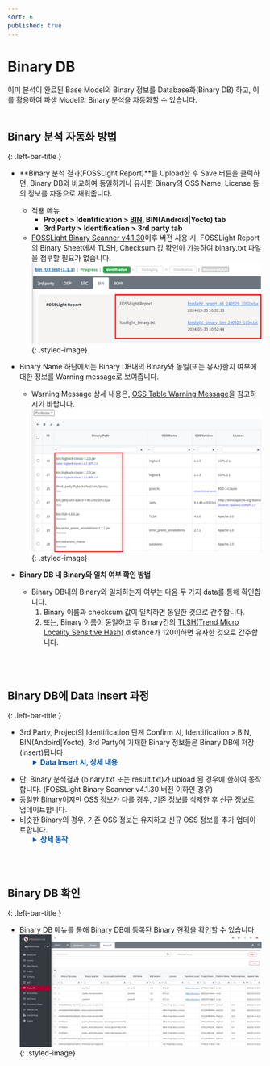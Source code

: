 ```yaml
---
sort: 6
published: true
---
```

# Binary DB
이미 분석이 완료된 Base Model의 Binary 정보를 Database화(Binary DB) 하고, 이를 활용하여 파생 Model의 Binary 분석을 자동화할 수 있습니다.
<br><br>

## Binary 분석 자동화 방법
{: .left-bar-title }  
- **Binary 분석 결과(FOSSLight Report)**를 Upload한 후 Save 버튼을 클릭하면, Binary DB와 비교하여 동일하거나 유사한 Binary의 OSS Name, License 등의 정보를 자동으로 채워줍니다.  
    - 적용 메뉴 
        - **Project > Identification > [BIN](https://fosslight.org/hub-guide/tutorial/1_project/2_Identification/4_BIN_Tab.html), BIN(Android\|Yocto) tab** 
        - **3rd Party > Identification > 3rd party tab**
    - [FOSSLight Binary Scanner v4.1.30](https://github.com/fosslight/fosslight_binary_scanner/)이후 버전 사용 시, FOSSLight Report의 Binary Sheet에서 TLSH, Checksum 값 확인이 가능하여 binary.txt 파일을 첨부할 필요가 없습니다.    
 ![binarytxt](images/11_upload_binary_txt.PNG){: .styled-image}<br>  

- Binary Name 하단에서는 Binary DB내의 Binary와 동일(또는 유사)한지 여부에 대한 정보를 Warning message로 보여줍니다.    
    - Warning Message 상세 내용은, [OSS Table Warning Message](https://fosslight.org/hub-guide/tips/1_common/5_warning_message/#bin-binandroid-tab)을 참고하시기 바랍니다.
![binaryafterupload](images/11_after_upload.PNG){: .styled-image}<br> 
  

- **Binary DB 내 Binary와 일치 여부 확인 방법**
    - Binary DB내의 Binary와 일치하는지 여부는 다음 두 가지 data를 통해 확인합니다.  
        1. Binary 이름과 checksum 값이 일치하면 동일한 것으로 간주합니다.   
        2. 또는, Binary 이름이 동일하고 두 Binary간의 [TLSH(Trend Micro Locality Sensitive Hash)](https://github.com/trendmicro/tlsh) distance가 120이하면 유사한 것으로 간주합니다.   
<br><br><br>

##  Binary DB에 Data Insert 과정
{: .left-bar-title } 
- 3rd Party, Project의 Identification 단계 Confirm 시, Identification > BIN, BIN(Andoird\|Yocto), 3rd Party에 기재한 Binary 정보들은 Binary DB에 저장(insert)됩니다.  
<div style="margin-left: 50px; margin-top: -15px;">
  <details style="margin-top: 0px;">
    <summary style="font-weight: bold; color: #0056b3;">Data Insert 시, 상세 내용</summary>
    <ul style="margin-top: 8px;">
      <li><strong>OSS Name</strong>이 공백인 경우, 하이픈 "-" 으로 등록됩니다.</li>
      <li><strong>TLSH</strong> 값이 공백인 경우, 0으로 등록됩니다.</li>
      <li><strong>Binary Name</strong>에 <strong>Path</strong> 정보가 포함되어 있는 경우, <strong>Path</strong> 정보는 무시하고 파일명만 <strong>Binary Name</strong>으로 등록됩니다.</li>
    </ul>
  </details>
</div>

- 단, Binary 분석결과 (binary.txt 또는 result.txt)가 upload 된 경우에 한하여 동작합니다. (FOSSLight Binary Scanner v4.1.30 버전 이하인 경우) 
- 동일한 Binary이지만 OSS 정보가 다를 경우, 기존 정보를 삭제한 후 신규 정보로 업데이트합니다.  
- 비슷한 Binary의 경우, 기존 OSS 정보는 유지하고 신규 OSS 정보를 추가 업데이트합니다.  
<div style="margin-left: 50px; margin-top: -15px;">
    <details style="margin-top: 0px;">
    <summary style="font-weight: bold; color: #0056b3;">상세 동작</summary>
    <table border="1" cellspacing="0" cellpadding="0" style="border-collapse: collapse; width: 100%; font-family: Arial, sans-serif;">
        <thead>
        <tr style="background-color: #f2f2f2;">
            <th style="padding: 10px;">No</th>
            <th style="padding: 10px;">Case</th>
            <th style="padding: 10px; width: 25%;">동작</th>
            <th style="padding: 10px;">Description</th>
        </tr>
        </thead>
        <tbody>
        <!-- No 1 -->
        <tr>
            <td style="padding: 10px; vertical-align: top; background-color: white;">1</td>
            <td style="padding: 10px; vertical-align: top; background-color: white;"><strong>Binary DB</strong>에 <strong>Binary Name</strong>이 같은 <strong>Binary</strong>가 존재하지 않는 경우</td>
            <td style="padding: 10px; background-color: white;">신규 <strong>Binary</strong>로 저장</td>
            <td style="padding: 10px; background-color: white;">신규 <strong>Binary</strong>로 저장합니다.</td>
        </tr>
        <!-- No 2 -->
        <tr>
            <td rowspan="2" style="padding: 10px; vertical-align: top; background-color: white;">2</td>
            <td rowspan="2" style="padding: 10px; vertical-align: top; background-color: white;"><strong>Binary DB</strong>에 <strong>Binary Name</strong>이 같고 <strong>checksum</strong>이 동일한 <strong>Binary</strong>가 존재하는 경우</td>
            <td style="padding: 10px; background-color: white;">최신 <strong>Binary</strong> 정보로 업데이트</td>
            <td style="padding: 10px; background-color: white;"><strong>Binary DB</strong> 내 기존 <strong>Binary</strong> 정보를 삭제하고 최신 <strong>Binary</strong> 정보로 저장하여 업데이트합니다.</td>
        </tr>
        <tr>
            <td style="padding: 10px; background-color: white;">단, 하나의 <strong>Binary</strong>에 여러 <strong>OSS</strong>가 사용된 경우</td>
            <td style="padding: 10px; background-color: white;">하나의 <strong>Project</strong> 내에 동일한 <strong>Binary</strong>에 여러 <strong>OSS</strong>가 사용된 경우, <strong>OSS</strong> 정보를 모두 저장합니다.</td>
        </tr>
        <!-- No 3 -->
        <tr>
            <td rowspan="2" style="padding: 10px; vertical-align: top; background-color: white;">3</td>
            <td rowspan="2" style="padding: 10px; vertical-align: top; background-color: white;"><strong>Binary DB</strong>에 <strong>Binary Name</strong>이 같지만 <strong>checksum</strong>이 동일한 <strong>Binary</strong>가 존재하지 않는 경우</td>
            <td style="padding: 10px; background-color: white;">
            <strong>TLSH distance</strong> &lt;= 120인 경우,<br>
            <strong>OSS</strong> 정보에 따라 다르게 동작
            </td>
            <td style="padding: 10px; background-color: white;">
            <ol style="margin: 0; padding-left: 18px;">
                <li><strong>OSS Name</strong>과 <strong>OSS Version</strong>이 같은 경우<br>
                ∘ 신규 <strong>Binary</strong>로 저장합니다. 기존 <strong>Binary</strong> 정보는 <strong>checksum</strong>이 같을 때만 활용될 수 있으므로 <strong>TLSH distance</strong> 값을 0으로 변경합니다.
                </li>
                <li><strong>OSS Name</strong>은 동일하지만 <strong>OSS Version</strong>은 다른 경우<br>
                ∘ 신규 <strong>Binary</strong>로 저장합니다.
                </li>
                <li><strong>OSS Name</strong>이 다른 경우<br>
                ∘ 신규 <strong>Binary</strong>로 저장합니다. 기존 <strong>Binary</strong> 정보는 <strong>checksum</strong>이 같을 때만 활용될 수 있으므로 <strong>TLSH distance</strong> 값을 0으로 변경합니다.
                </li>
            </ol>
            </td>
        </tr>
        <tr>
            <td style="padding: 10px; background-color: white;"><strong>TLSH distance</strong> &gt; 120인 경우,<br>신규 <strong>Binary</strong>로 저장</td>
            <td style="padding: 10px; background-color: white;"><strong>TLSH distance</strong>가 120보다 큰 경우, 동일하지 않은 <strong>Binary</strong>로 판단하여 신규 <strong>Binary</strong>로 저장합니다.</td>
        </tr>
        </tbody>
    </table>
    </details>
</div>
<br><br><br>


##  Binary DB 확인  
{: .left-bar-title } 
- Binary DB 메뉴를 통해 Binary DB에 등록된 Binary 현황을 확인할 수 있습니다.
![binarytxt](images/11_binary_db.png){: .styled-image}    
